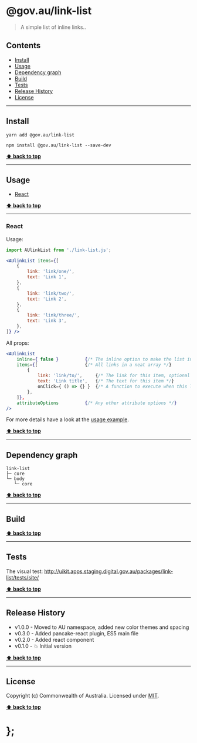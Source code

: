 @gov.au/link-list
============

> A simple list of inline links..


## Contents

* [Install](#install)
* [Usage](#usage)
* [Dependency graph](#dependency-graph)
* [Build](#build)
* [Tests](#tests)
* [Release History](#release-history)
* [License](#license)


----------------------------------------------------------------------------------------------------------------------------------------------------------------


## Install


```shell
yarn add @gov.au/link-list
```

```shell
npm install @gov.au/link-list --save-dev
```


**[⬆ back to top](#contents)**


----------------------------------------------------------------------------------------------------------------------------------------------------------------


## Usage


* [React](#react)


**[⬆ back to top](#contents)**


----------------------------------------------------------------------------------------------------------------------------------------------------------------


### React

Usage:

```jsx
import AUlinkList from './link-list.js';

<AUlinkList items={[
	{
		link: 'link/one/',
		text: 'Link 1',
	},
	{
		link: 'link/two/',
		text: 'Link 2',
	},
	{
		link: 'link/three/',
		text: 'Link 3',
	},
]} />
```

All props:

```jsx
<AUlinkList
	inline={ false }          {/* The inline option to make the list inline, optional */}
	items={[                  {/* All links in a neat array */}
		{
			link: 'link/to/',     {/* The link for this item, optional */}
			text: 'Link title',   {/* The text for this item */}
			onClick={ () => {} }  {/* A function to execute when this link is clicked, optional */}
		},
	]},
	attributeOptions          {/* Any other attribute options */}
/>
```

For more details have a look at the [usage example](https://github.com/govau/uikit/tree/master/packages/link-list/tests/react/index.js).


**[⬆ back to top](#contents)**


----------------------------------------------------------------------------------------------------------------------------------------------------------------


## Dependency graph

```shell
link-list
├─ core
└─ body
   └─ core
```


**[⬆ back to top](#contents)**


----------------------------------------------------------------------------------------------------------------------------------------------------------------


## Build


**[⬆ back to top](#contents)**


----------------------------------------------------------------------------------------------------------------------------------------------------------------


## Tests

The visual test: http://uikit.apps.staging.digital.gov.au/packages/link-list/tests/site/


**[⬆ back to top](#contents)**


----------------------------------------------------------------------------------------------------------------------------------------------------------------


## Release History

* v1.0.0 - Moved to AU namespace, added new color themes and spacing
* v0.3.0 - Added pancake-react plugin, ES5 main file
* v0.2.0 - Added react component
* v0.1.0 - 💥 Initial version


**[⬆ back to top](#contents)**


----------------------------------------------------------------------------------------------------------------------------------------------------------------


## License

Copyright (c) Commonwealth of Australia.
Licensed under [MIT](https://raw.githubusercontent.com/govau/uikit/packages/core/master/LICENSE).


**[⬆ back to top](#contents)**

# };
